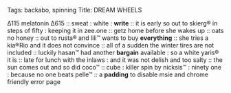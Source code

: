 Tags: backabo, spinning
Title: DREAM WHEELS
  
∆115 melatonin ∆615 :: sweat : white : **write** :: it is early so out to skierg® in steps of fifty : keeping it in zee.one :: getz home before she wakes up :: oats no honey :: out to rusta® and lili™ wants to buy **everything** :: she tries a kia®Rio and it does not convince :: all of a sudden the winter tires are not included :: luckily hasan™ had another **bargain** available : so a white yaris® it is :: late for lunch with the inlaws : and it was not delish and too salty :: the sun comes out and so did coco™ :: cube : killer spin by nicksis™ : ninety one : because no one beats pelle™ :: a **padding** to disable msie and chrome friendly error page   